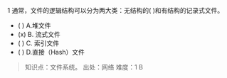 1
通常，文件的逻辑结构可以分为两大类：无结构的( )和有结构的记录式文件。
- ( ) A.堆文件 
- (x) B. 流式文件 
- ( ) C. 索引文件 
- ( ) D.直接（Hash）文件

> 知识点：文件系统。
> 出处：网络
> 难度：1
> B
